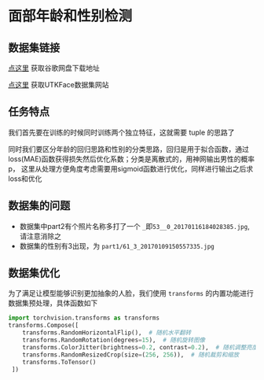 # 面部年龄和性别检测

## 数据集链接

[点这里](https://drive.google.com/drive/folders/1HROmgviy4jUUUaCdvvrQ8PcqtNg2jn3G) 获取谷歌网盘下载地址

[点这里](https://susanqq.github.io/UTKFace/) 获取UTKFace数据集网站

## 任务特点

我们首先要在训练的时候同时训练两个独立特征，这就需要 tuple 的思路了

同时我们要区分年龄的回归思路和性别的分类思路，回归是用于拟合函数，通过loss(MAE)函数获得损失然后优化系数；分类是离散式的，用神网输出男性的概率p，
这里从处理方便角度考虑需要用sigmoid函数进行优化，同样进行输出之后求loss和优化

## 数据集的问题

- 数据集中part2有个照片名称多打了一个 `_`即`53__0_20170116184028385.jpg`, 请注意消除之
- 数据集的性别有3出现，为 `part1/61_3_20170109150557335.jpg`

## 数据集优化

为了满足让模型能够识别更加抽象的人脸，我们使用 `transforms` 的内置功能进行数据集预处理，具体函数如下

```python
import torchvision.transforms as transforms
transforms.Compose([ 
    transforms.RandomHorizontalFlip(),  # 随机水平翻转
    transforms.RandomRotation(degrees=15),  # 随机旋转图像
    transforms.ColorJitter(brightness=0.2, contrast=0.2),  # 随机调整亮度和对比度
    transforms.RandomResizedCrop(size=(256, 256)),  # 随机裁剪和缩放
    transforms.ToTensor()
 ])
```
